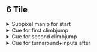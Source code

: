 ## 6 Tile

<details>
<summary>Subpixel manip for start</summary>
Do two crouch jumps and then a fulljump into full climbjump then climb down, then press left for a frame.
<video src="/levels/ruins_of_temple/images/6tilesubpixelmanip.mp4"></video>
</details>

<details>
<summary>Cue for first climbjump</summary> 
</details>

<details>
<summary>Cue for second climbjump</summary>
</details>

<details>

<summary>Cue for turnaround+inputs after</summary>

</details>
